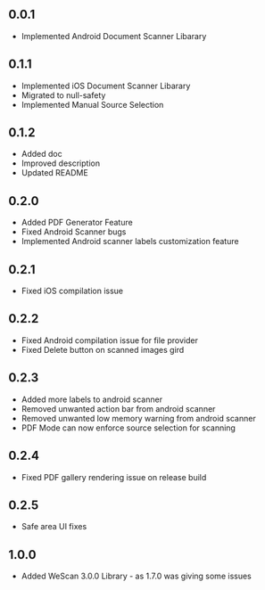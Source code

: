 ## 0.0.1

* Implemented Android Document Scanner Libarary

## 0.1.1

* Implemented iOS Document Scanner Libarary
* Migrated to null-safety
* Implemented Manual Source Selection

## 0.1.2

* Added doc
* Improved description
* Updated README
## 0.2.0

* Added PDF Generator Feature
* Fixed Android Scanner bugs
* Implemented Android scanner labels customization feature
## 0.2.1

* Fixed iOS compilation issue
## 0.2.2

* Fixed Android compilation issue for file provider
* Fixed Delete button on scanned images gird
## 0.2.3

* Added more labels to android scanner
* Removed unwanted action bar from android scanner
* Removed unwanted low memory warning from android scanner
* PDF Mode can now enforce source selection for scanning
  
## 0.2.4

* Fixed PDF gallery rendering issue on release build

## 0.2.5

* Safe area UI fixes

## 1.0.0

* Added WeScan 3.0.0 Library - as 1.7.0 was giving some issues